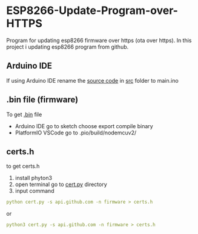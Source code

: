 # ESP8266-Update-Program-over-HTTPS
Program for updating esp8266 firmware over https (ota over https). In this project i updating esp8266 program from github.

## Arduino IDE
If using Arduino IDE rename the [source code](https://github.com/hafidh7/ESP8266-Update-Program-over-HTTPS/blob/master/src/main.cpp) in [src](https://github.com/hafidh7/ESP8266-Update-Program-over-HTTPS/tree/master/src) folder to main.ino

## .bin file (firmware)
To get [.bin](https://github.com/hafidh7/ESP8266-Update-Program-over-HTTPS/blob/master/.pio/build/nodemcuv2/firmware.bin) file   
- Arduino IDE
go to sketch choose export compile binary
- PlatformIO VSCode
go to .pio/build/nodemcuv2/

## certs.h  
to get certs.h
1. install phyton3
2. open terminal go to [cert.py](https://github.com/hafidh7/ESP8266-Update-Program-over-HTTPS/blob/master/cert.py) directory
3. input command
```yaml
python cert.py -s api.github.com -n firmware > certs.h
```
or
```yaml
python3 cert.py -s api.github.com -n firmware > certs.h
```